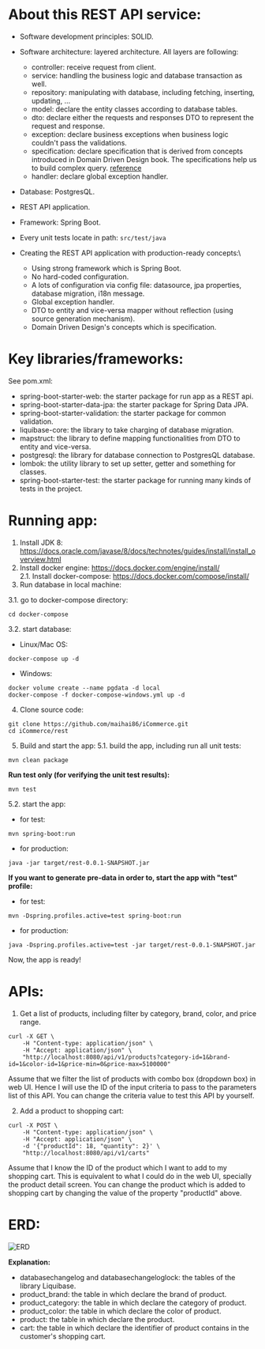 # About this REST API service:

- Software development principles: SOLID.
- Software architecture: layered architecture. All layers are following:
    - controller: receive request from client.
    - service: handling the business logic and database transaction as well.
    - repository: manipulating with database, including fetching, inserting, updating, ...
    - model: declare the entity classes according to database tables.
    - dto: declare either the requests and responses DTO to represent the request and response.
    - exception: declare business exceptions when business logic couldn't pass the validations.
    - specification: declare specification that is derived from concepts introduced in Domain Driven Design book. The
      specifications help us to build complex query. [reference](https://spring.io/blog/2011/04/26/advanced-spring-data-jpa-specifications-and-querydsl/)
    - handler: declare global exception handler.

- Database: PostgresQL.
- REST API application.
- Framework: Spring Boot.
- Every unit tests locate in path:
  ```src/test/java```
  
- Creating the REST API application with production-ready concepts:\
  - Using strong framework which is Spring Boot.
  - No hard-coded configuration.
  - A lots of configuration via config file: datasource, jpa properties, database migration, i18n message.
  - Global exception handler.
  - DTO to entity and vice-versa mapper without reflection (using source generation mechanism).
  - Domain Driven Design's concepts which is specification.

# Key libraries/frameworks:

See pom.xml:

- spring-boot-starter-web: the starter package for run app as a REST api.
- spring-boot-starter-data-jpa: the starter package for Spring Data JPA.
- spring-boot-starter-validation: the starter package for common validation.
- liquibase-core: the library to take charging of database migration.
- mapstruct: the library to define mapping functionalities from DTO to entity and vice-versa.
- postgresql: the library for database connection to PostgresQL database.
- lombok: the utility library to set up setter, getter and something for classes.
- spring-boot-starter-test: the starter package for running many kinds of tests in the project.

# Running app:

1. Install JDK 8: https://docs.oracle.com/javase/8/docs/technotes/guides/install/install_overview.html
2. Install docker engine: https://docs.docker.com/engine/install/ \
   2.1. Install docker-compose: https://docs.docker.com/compose/install/
3. Run database in local machine:

3.1. go to docker-compose directory:

```
cd docker-compose
```

3.2. start database:

- Linux/Mac OS:

```
docker-compose up -d
```

- Windows:

```
docker volume create --name pgdata -d local
docker-compose -f docker-compose-windows.yml up -d
```

4. Clone source code:

```
git clone https://github.com/maihai86/iCommerce.git
cd iCommerce/rest
```

5. Build and start the app:
   5.1. build the app, including run all unit tests:

```
mvn clean package
```

**Run test only (for verifying the unit test results):**

```
mvn test
```

5.2. start the app:

- for test:

```
mvn spring-boot:run
```

- for production:

```
java -jar target/rest-0.0.1-SNAPSHOT.jar
```

**If you want to generate pre-data in order to, start the app with "test" profile:**

- for test:

```
mvn -Dspring.profiles.active=test spring-boot:run
```

- for production:

```
java -Dspring.profiles.active=test -jar target/rest-0.0.1-SNAPSHOT.jar
```

Now, the app is ready!

# APIs:

1. Get a list of products, including filter by category, brand, color, and price range.

```
curl -X GET \
    -H "Content-type: application/json" \
    -H "Accept: application/json" \
    "http://localhost:8080/api/v1/products?category-id=1&brand-id=1&color-id=1&price-min=0&price-max=5100000"
```

Assume that we filter the list of products with combo box (dropdown box) in web UI. Hence I will use the ID of the input
criteria to pass to the parameters list of this API. You can change the criteria value to test this API by yourself.

2. Add a product to shopping cart:

```
curl -X POST \
    -H "Content-type: application/json" \
    -H "Accept: application/json" \
    -d '{"productId": 18, "quantity": 2}' \
    "http://localhost:8080/api/v1/carts"
```

Assume that I know the ID of the product which I want to add to my shopping cart. This is equivalent to what I could do
in the web UI, specially the product detail screen. You can change the product which is added to shopping cart by
changing the value of the property "productId" above.

# ERD:

![ERD](./images/erd.png)

**Explanation:**
- databasechangelog and databasechangeloglock: the tables of the library Liquibase.
- product_brand: the table in which declare the brand of product.
- product_category: the table in which declare the category of product.
- product_color: the table in which declare the color of product.
- product: the table in which declare the product.
- cart: the table in which declare the identifier of product contains in the customer's shopping cart.
